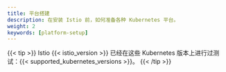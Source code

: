```yaml
---
title: 平台搭建
description: 在安装 Istio 前，如何准备各种 Kubernetes 平台。
weight: 2
keywords: [platform-setup]
---
```


{{< tip >}}
Istio {{< istio_version >}} 已经在这些 Kubernetes 版本上进行过测试：{{< supported_kubernetes_versions >}}。
{{< /tip >}}
